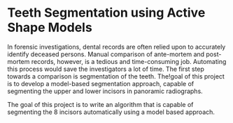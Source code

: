 # Teeth Segmentation using Active Shape Models

In forensic investigations, dental records are often relied upon to accurately
identify deceased persons. Manual comparison of ante-mortem and post-mortem
records, however, is a tedious and time-consuming job. Automating this process 
would save the investigators a lot of time. The first step towards a comparison is 
segmentation of the teeth. The!goal of this project is to develop a model-based
segmentation approach, capable of segmenting the upper and lower incisors in
panoramic radiographs.

The goal of this project is to write an algorithm that is capable of segmenting the 8
incisors automatically using a model based approach. 
